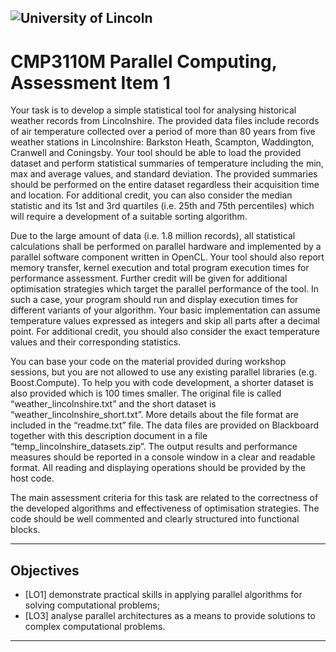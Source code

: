 ![University of Lincoln](http://thelincolnite.co.uk/wp-content/uploads/2012/07/new_uni_crest.jpg "University of Lincoln")
----------

# CMP3110M Parallel Computing, Assessment Item 1
Your task is to develop a simple statistical tool for analysing historical weather records from
Lincolnshire. The provided data files include records of air temperature collected over a period of
more than 80 years from five weather stations in Lincolnshire: Barkston Heath, Scampton,
Waddington, Cranwell and Coningsby. Your tool should be able to load the provided dataset and
perform statistical summaries of temperature including the min, max and average values, and standard
deviation. The provided summaries should be performed on the entire dataset regardless their
acquisition time and location. For additional credit, you can also consider the median statistic and its
1st and 3rd quartiles (i.e. 25th and 75th percentiles) which will require a development of a suitable
sorting algorithm.

Due to the large amount of data (i.e. 1.8 million records), all statistical calculations shall be performed
on parallel hardware and implemented by a parallel software component written in OpenCL. Your tool
should also report memory transfer, kernel execution and total program execution times for
performance assessment. Further credit will be given for additional optimisation strategies which
target the parallel performance of the tool. In such a case, your program should run and display
execution times for different variants of your algorithm. Your basic implementation can assume
temperature values expressed as integers and skip all parts after a decimal point. For additional credit,
you should also consider the exact temperature values and their corresponding statistics.

You can base your code on the material provided during workshop sessions, but you are not allowed to
use any existing parallel libraries (e.g. Boost.Compute). To help you with code development, a shorter
dataset is also provided which is 100 times smaller. The original file is called
“weather_lincolnshire.txt” and the short dataset is “weather_lincolnshire_short.txt”. More details
about the file format are included in the “readme.txt” file. The data files are provided on Blackboard
together with this description document in a file “temp_lincolnshire_datasets.zip”. The output results
and performance measures should be reported in a console window in a clear and readable format. All
reading and displaying operations should be provided by the host code.

The main assessment criteria for this task are related to the correctness of the developed algorithms
and effectiveness of optimisation strategies. The code should be well commented and clearly structured into functional blocks.

----------


## Objectives


* [LO1] demonstrate practical skills in applying parallel algorithms for solving computational
problems;
* [LO3] analyse parallel architectures as a means to provide solutions to complex computational
problems.

----------

